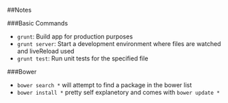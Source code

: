 ##Notes

###Basic Commands

* `grunt`: Build app for production purposes
* `grunt server`: Start a development environment where files are watched and liveReload used
* `grunt test`: Run unit tests for the specified file

###Bower

* `bower search *` will attempt to find a package in the bower list
* `bower install *` pretty self explanetory and comes with `bower update *`
